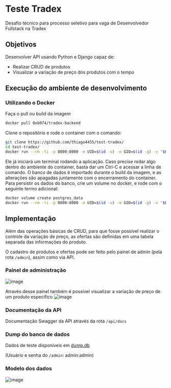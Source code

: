 # Teste Tradex
Desafio técnico para processo seletivo para vaga de Desenvolvedor Fullstack na Tradex

## Objetivos
Desenvolver API usando Python e Django capaz de:
*  Realizar CRUD de produtos
*  Visualizar a variação de preço dos produtos com o tempo

## Execução do ambiente de desenvolvimento
### Utilizando o Docker
Faça o pull ou build da imagem
```bash
docker pull 0xb074/tradex-backend
```
Clone o repositório e rode o container com o comando:
```bash
git clone https://github.com/thiago4455/test-tradex/
cd test-tradex/
docker run --rm -ti -p 8000:8000 -e UID=$(id -u) -e GID=$(id -g) -v "$PWD":/home/tradex/work 0xb074/tradex-backend
```
Ele já iniciará um terminal rodando a aplicação. Caso precise rodar algo dentro do ambiente do container, basta dar um Ctrl-C e acessar a linha de comando.
O banco de dados é importado durante o build da imagem, e as alterações são apagadas juntamente com o encerramento do container. Para persistir os dados do banco, crie um volume no docker, e rode com o seguinte termo adicional:
```bash
docker volume create postgres_data
docker run --rm -ti -p 8000:8000 -e UID=$(id -u) -e GID=$(id -g) -v "$PWD":/home/tradex/work -v postgres_data:/var/lib/postgresql/14/main 0xb074/tradex-backend
```
## Implementação
Além das operações básicas de CRUD, para que fosse possível realizar o controle da variação de preço, as ofertas são definidas em uma tabela separada das informações do produto.

O cadastro de produtos e ofertas pode ser feito pelo painel de admin (pela rota `/admin`), assim como via API.

### Painel de administração
![image](https://github.com/thiago4455/test-tradex/assets/29243304/632f6158-5d9d-4561-87af-a4e152e3ddaf)

Através desse painel também é possível visualizar a variação de preço de um produto especifico
![image](https://github.com/thiago4455/test-tradex/assets/29243304/f9c79f47-fd1b-414d-ab17-f725612544fc)



### Documentação da API
Documentação Swagger da API através da rota `/api/docs`

### Dump do banco de dados
Dados de teste disponíveis em [dump.db](https://github.com/thiago4455/test-tradex/blob/master/dump.db)

(Usuário e senha do `/admin`: admin:admin)


### Modelo dos dados
![image](https://github.com/thiago4455/test-tradex/assets/29243304/b77a0f3e-99ed-4520-ae46-b45a01cb4e06)
